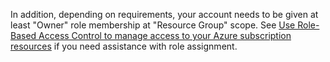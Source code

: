 In addition, depending on requirements, your account needs to be given at least "Owner" role membership at "Resource Group" scope. See [Use Role-Based Access Control to manage access to your Azure subscription resources](../articles/active-directory/role-based-access-control-configure.md) if you need assistance with role assignment.
